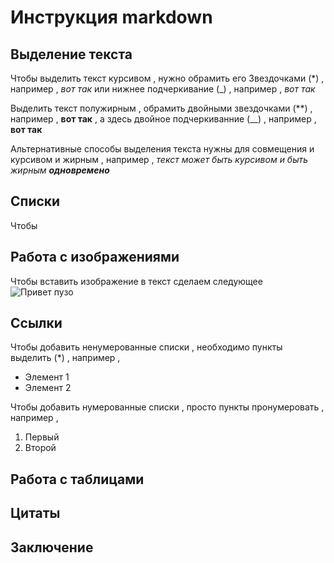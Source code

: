# Инструкция markdown

## Выделение текста

Чтобы выделить текст курсивом , нужно обрамить его Звездочками (*) , например , *вот так* или нижнее подчеркивание (_) , например , _вот так_

Выделить текст полужирным , обрамить двойными звездочками (**) , например , **вот так** , а  здесь двойное подчеркиванние (__) , например , __вот так__

Альтернативные способы выделения текста нужны для совмещения и курсивом и жирным , например , _текст может быть курсивом и быть жирным **одновремено**_

## Списки

Чтобы

## Работа с изображениями 

Чтобы вставить изображение в текст сделаем следующее ![Привет пузо](puzo.img.webp)

## Ссылки

Чтобы добавить ненумерованные списки , необходимо пункты выделить (*) , например , 
* Элемент 1
* Элемент 2

Чтобы добавить нумерованные списки , просто пункты пронумеровать , например , 
1. Первый
2. Второй

## Работа с таблицами 

## Цитаты

## Заключение